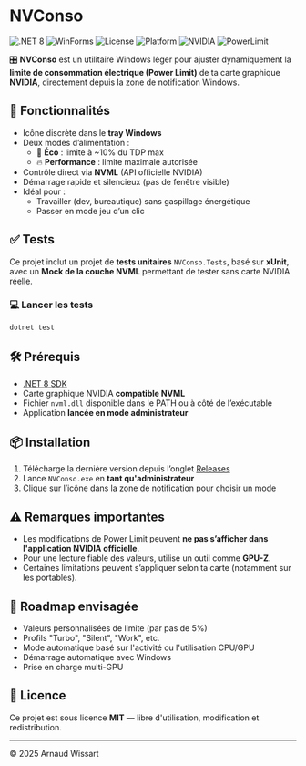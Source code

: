 # NVConso

![.NET 8](https://img.shields.io/badge/.NET-8.0-blueviolet)
![WinForms](https://img.shields.io/badge/Tech-WinForms-008080)
![License](https://img.shields.io/github/license/arnaud-wissart/NVConso)
![Platform](https://img.shields.io/badge/Platform-Windows-blue)
![NVIDIA](https://img.shields.io/badge/GPU-NVIDIA-green)
![PowerLimit](https://img.shields.io/badge/Feature-Power%20Limit-orange)

🎛️ **NVConso** est un utilitaire Windows léger pour ajuster dynamiquement la **limite de consommation électrique (Power Limit)** de ta carte graphique **NVIDIA**, directement depuis la zone de notification Windows.

## 🚀 Fonctionnalités

- Icône discrète dans le **tray Windows**
- Deux modes d’alimentation :
  - 🧘 **Éco** : limite à ~10% du TDP max
  - 🔥 **Performance** : limite maximale autorisée
- Contrôle direct via **NVML** (API officielle NVIDIA)
- Démarrage rapide et silencieux (pas de fenêtre visible)
- Idéal pour :
  - Travailler (dev, bureautique) sans gaspillage énergétique
  - Passer en mode jeu d’un clic

## ✅ Tests

Ce projet inclut un projet de **tests unitaires** `NVConso.Tests`, basé sur **xUnit**, avec un **Mock de la couche NVML** permettant de tester sans carte NVIDIA réelle.

### 💻 Lancer les tests

```bash
dotnet test
```

## 🛠️ Prérequis

- [.NET 8 SDK](https://dotnet.microsoft.com/en-us/download/dotnet/8.0)
- Carte graphique NVIDIA **compatible NVML**
- Fichier `nvml.dll` disponible dans le PATH ou à côté de l’exécutable
- Application **lancée en mode administrateur**

## 📦 Installation

1. Télécharge la dernière version depuis l’onglet [Releases](https://github.com/arnaud-wissart/NVConso/releases)
2. Lance `NVConso.exe` en **tant qu'administrateur**
3. Clique sur l’icône dans la zone de notification pour choisir un mode

## ⚠️ Remarques importantes

- Les modifications de Power Limit peuvent **ne pas s’afficher dans l'application NVIDIA officielle**.
- Pour une lecture fiable des valeurs, utilise un outil comme **GPU-Z**.
- Certaines limitations peuvent s’appliquer selon ta carte (notamment sur les portables).

## 🧭 Roadmap envisagée

- Valeurs personnalisées de limite (par pas de 5%)
- Profils "Turbo", "Silent", "Work", etc.
- Mode automatique basé sur l'activité ou l'utilisation CPU/GPU
- Démarrage automatique avec Windows
- Prise en charge multi-GPU

## 📄 Licence

Ce projet est sous licence **MIT** — libre d'utilisation, modification et redistribution.

---

© 2025 Arnaud Wissart
